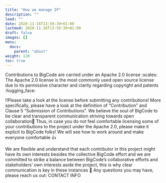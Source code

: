 ```yaml
---
title: "How we manage IP"
description: ""
lead: ""
date: 2020-11-16T13:59:39+01:00
lastmod: 2020-11-16T13:59:39+01:00
draft: false
images: []
menu:
  docs:
    parent: "about"
weight: 120
toc: true
---
```

Contributions to BigCode are carried under an Apache 2.0 license :scales: The Apache 2.0 license is the most commonly used open source license due to its permissive character and clarity regarding copyright and patents :hugging_face:

:bangbang:Please take a look at the license before submitting any contributions! More specifically, please have a look at the definition of “Contribution” and Clause 5 “Submission of Contributions”. We believe the soul of BigCode to be clear and transparent communication striving towards open collaboration:raised_hands: Thus, in case you do not feel comfortable licensing some of your contributions to the project under the Apache 2.0, please make it explicit to BigCode folks! We will see how to work around and make everyone comfortable :+1:

We are flexible and understand that each contributor in this project might have its own interests besides the collective BigCode effort and we are committed to strike a balance between BigCode’s collaborative efforts and stakeholders’ own interests aside the project, this is why clear communication is key in these instances :100: Any questions you may have, please reach us out: CONTACT INFO